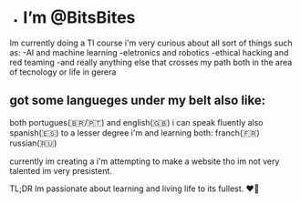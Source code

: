 - <h1> I’m @BitsBites </h1> 
Im currently doing a TI course
i'm very curious about all sort of things such as:
  -AI and machine learning
  -eletronics and robotics
  -ethical hacking and red teaming
  -and really anything else that crosses my path both in the area of tecnology or life in gerera

<h2>got some langueges under my belt also like:</h2>
both portugues(🇧🇷/🇵🇹) and english(🇬🇧) i can speak fluently
also spanish(🇪🇸) to a lesser degree
i'm and learning both:
franch(🇫🇷)
russian(🇷🇺)

currently im creating a i'm attempting to make a website tho im not very talented im very presistent.

TL;DR
Im passionate about learning and living life to its fullest. ❤️‍🔥

<!---
BitsBites/BitsBites is a ✨ special ✨ repository because its `README.md` (this file) appears on your GitHub profile.
You can click the Preview link to take a look at your changes.
--->
